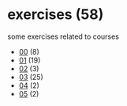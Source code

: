 # exercises (58)
some exercises related to courses

+ [00](00/README.md) (8)
+ [01](01/README.md) (19)
+ [02](02/README.md) (3)
+ [03](03/README.md) (25)
+ [04](04/README.md) (2)
+ [05](05/README.md) (2)

